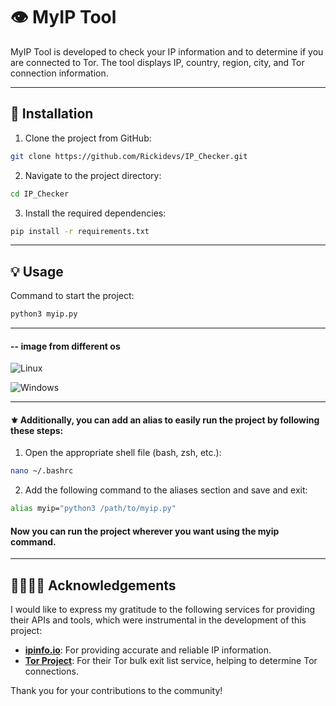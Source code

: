 # 👁️ MyIP Tool 

MyIP Tool is developed to check your IP information and to determine if you are connected to Tor. The tool displays IP, country, region, city, and Tor connection information.

---
## 🔎  Installation

1. Clone the project from GitHub:

```bash
git clone https://github.com/Rickidevs/IP_Checker.git
```
2. Navigate to the project directory:
```bash
cd IP_Checker
```
3. Install the required dependencies:
```bash
pip install -r requirements.txt
``` 
---
## 💡 Usage

Command to start the project:
```python
python3 myip.py
```
---
####   -- image from different os

![Linux](blob:https://tinypng.com/cc612e65-1185-410c-af5e-78332582cd7f)

![Windows](blob:https://tinypng.com/9ac98333-c816-4bf7-9f60-467e0cd7c3be)

---
#### ⚜️ Additionally, you can add an alias to easily run the project by following these steps:
1. Open the appropriate shell file (bash, zsh, etc.):
```bash
nano ~/.bashrc
```
2. Add the following command to the aliases section and save and exit:
```bash
alias myip="python3 /path/to/myip.py"
```
#### Now you can run the project wherever you want using the myip command.

---
## 🤜🏼🤛🏼 Acknowledgements

I would like to express my gratitude to the following services for providing their APIs and tools, which were instrumental in the development of this project:

- **[ipinfo.io](https://ipinfo.io)**: For providing accurate and reliable IP information.
- **[Tor Project](https://www.torproject.org/)**: For their Tor bulk exit list service, helping to determine Tor connections.

Thank you for your contributions to the community!
